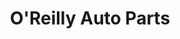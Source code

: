 ---
title: "O'Reilly Auto Parts"
url: /elk-grove/oreilly-auto-parts-laguna-boulevard/
shop: Autoteile
---